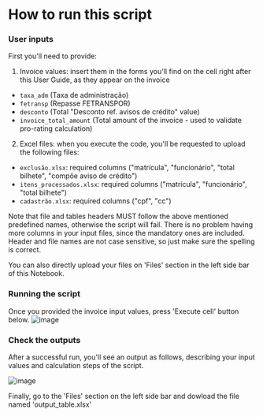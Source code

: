 # How to run this script

### User inputs

First you'll need to provide:


1.   Invoice values: insert them in the forms you'll find on the cell right after this User Guide, as they appear on the invoice


*   `taxa_adm` (Taxa de administração)
*   `fetransp` (Repasse FETRANSPOR)
*   `desconto` (Total "Desconto ref. avisos de crédito" value)
*   `invoice_total_amount` (Total amount of the invoice - used to validate pro-rating calculation)


2.   Excel files:
when you execute the code, you'll be requested to upload the following files:


*   `exclusão.xlsx`: required columns ("matrícula", "funcionário", "total bilhete", "compõe aviso de crédito")
*   `itens_processados.xlsx`: required columns ("matrícula", "funcionário", "total bilhete")
*   `cadastrão.xlsx`: required columns ("cpf", "cc")

Note that file and tables headers MUST follow the above mentioned predefined names, otherwise the script will fail. There is no problem having more columns in your input files, since the mandatory ones are included. Header and file names are not case sensitive, so just make sure the spelling is correct.

You can also directly upload your files on 'Files' section in the left side bar of this Notebook.

### Running the script

Once you provided the invoice input values, press 'Execute cell' button below.
![image](https://github.com/thalessac/rateio/assets/67764861/930a520e-5c5a-4e42-a084-9b1b7b106b9b)


### Check the outputs
After a successful run, you'll see an output as follows, describing your input values and calculation steps of the script.

![image](https://github.com/thalessac/rateio/assets/67764861/47a5e010-ed7f-4f7b-bc5f-e9a066669d42)

Finally, go to the 'Files' section on the left side bar and dowload the file named 'output_table.xlsx'
